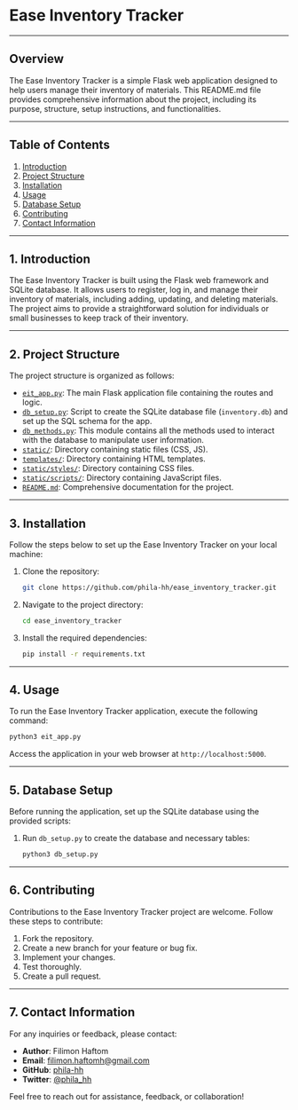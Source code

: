 # Ease Inventory Tracker

---

## Overview

The Ease Inventory Tracker is a simple Flask web application designed to help users manage their inventory of materials. This README.md file provides comprehensive information about the project, including its purpose, structure, setup instructions, and functionalities.

---

## Table of Contents

1. [Introduction](#introduction)
2. [Project Structure](#project-structure)
3. [Installation](#installation)
4. [Usage](#usage)
5. [Database Setup](#database-setup)
6. [Contributing](#contributing)
7. [Contact Information](#contact-information)

---

## 1. Introduction

The Ease Inventory Tracker is built using the Flask web framework and SQLite database. It allows users to register, log in, and manage their inventory of materials, including adding, updating, and deleting materials. The project aims to provide a straightforward solution for individuals or small businesses to keep track of their inventory.

---

## 2. Project Structure

The project structure is organized as follows:

- [`eit_app.py`](./eit_app.py): The main Flask application file containing the routes and logic.
- [`db_setup.py`](./db_setup.py): Script to create the SQLite database file (`inventory.db`) and set up the SQL schema for the app.
- [`db_methods.py`](./db_methods.py): This module contains all the methods used to interact with the database to manipulate user information.
- [`static/`](./static/): Directory containing static files (CSS, JS).
- [`templates/`](./templates/): Directory containing HTML templates.
- [`static/styles/`](./static/styles/): Directory containing CSS files.
- [`static/scripts/`](./static/scripts/): Directory containing JavaScript files.
- [`README.md`](./README.md): Comprehensive documentation for the project.

---

## 3. Installation

Follow the steps below to set up the Ease Inventory Tracker on your local machine:

1. Clone the repository:

   ```bash
   git clone https://github.com/phila-hh/ease_inventory_tracker.git
   ```

2. Navigate to the project directory:

   ```bash
   cd ease_inventory_tracker
   ```

3. Install the required dependencies:

   ```bash
   pip install -r requirements.txt
   ```

---

## 4. Usage

To run the Ease Inventory Tracker application, execute the following command:

```bash
python3 eit_app.py
```

Access the application in your web browser at `http://localhost:5000`.

---

## 5. Database Setup

Before running the application, set up the SQLite database using the provided scripts:

1. Run `db_setup.py` to create the database and necessary tables:

   ```bash
   python3 db_setup.py
   ```

---

## 6. Contributing

Contributions to the Ease Inventory Tracker project are welcome. Follow these steps to contribute:

1. Fork the repository.
2. Create a new branch for your feature or bug fix.
3. Implement your changes.
4. Test thoroughly.
5. Create a pull request.

---

## 7. Contact Information

For any inquiries or feedback, please contact:

- **Author**: Filimon Haftom
- **Email**: filimon.haftomh@gmail.com
- **GitHub**: [phila-hh](https://github.com/phila-hh)
- **Twitter**: [@phila_hh](https://twitter.com/phila_hh)

Feel free to reach out for assistance, feedback, or collaboration!
